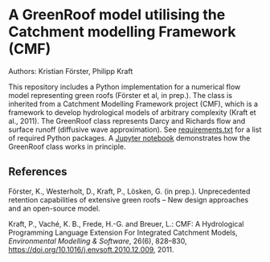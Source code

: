 # A GreenRoof model utilising the Catchment modelling Framework (CMF)

Authors: Kristian Förster, Philipp Kraft

This repository includes a Python implementation for a numerical flow model representing green roofs (Förster et al, in prep.). The class is inherited from a Catchment Modelling Framework project (CMF), which is a framework to develop hydrological models of arbitrary complexity (Kraft et al., 2011). The GreenRoof class represents Darcy and Richards flow and surface runoff (diffusive wave approximation). See [requirements.txt](requirements.txt) for a list of required Python packages. A [Jupyter notebook](Greenroof_test.ipynb) demonstrates how the GreenRoof class works in principle.

## References
Förster, K., Westerholt, D., Kraft, P., Lösken, G. (in prep.). Unprecedented retention capabilities of extensive green roofs – New design approaches and an open-source model.

Kraft, P., Vaché, K. B., Frede, H.-G. and Breuer, L.: CMF: A Hydrological Programming Language Extension For Integrated Catchment Models, *Environmental Modelling & Software*, 26(6), 828–830, https://doi.org/10.1016/j.envsoft.2010.12.009, 2011.
